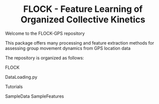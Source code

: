<h1 align="center" > FLOCK - Feature Learning of Organized Collective Kinetics </h1>

Welcome to the FLOCK-GPS repository

This package offers many processing and feature extraction methods for assessing group movement dynamics from GPS location data

The repository is organized as follows:

FLOCK

DataLoading.py

Tutorials

SampleData
SampleFeatures